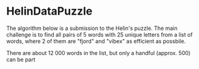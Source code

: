 # HelinDataPuzzle
The algorithm below is a submission to the Helin's puzzle. The main challenge is to find all pairs of 5 words with 25 unique letters from a list of words, where 2 of them are "fjord" and "vibex" as efficient as possbile.

There are about 12 000 words in the list, but only a handful (approx. 500) can be part
